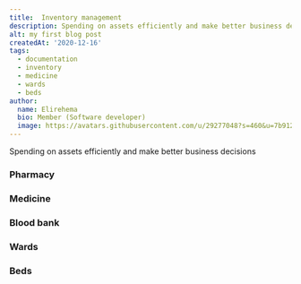 ```yaml
---
title:  Inventory management
description: Spending on assets efficiently and make better business decisions
alt: my first blog post
createdAt: '2020-12-16'
tags:
  - documentation
  - inventory
  - medicine
  - wards
  - beds
author:
  name: Elirehema
  bio: Member (Software developer)
  image: https://avatars.githubusercontent.com/u/29277048?s=460&u=7b9129df86f037dc4fb021e22ecbf252f308e688&v=4
---
```


Spending on assets efficiently and make better business decisions
### Pharmacy
### Medicine 
### Blood bank
### Wards 
### Beds